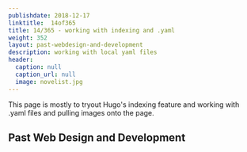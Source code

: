 ```yaml
---
publishdate: 2018-12-17
linktitle:  14of365
title: 14/365 - working with indexing and .yaml 
weight: 352
layout: past-webdesign-and-development
description: working with local yaml files
header:
  caption: null
  caption_url: null
  image: novelist.jpg
---
```


This page is mostly to tryout Hugo's indexing feature and working with .yaml files and pulling images onto the page.

<div class="header">
<h2> Past Web Design and Development</h2>
</div>